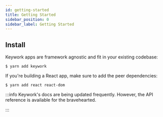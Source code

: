 ```yaml
---
id: getting-started
title: Getting Started
sidebar_position: 0
sidebar_label: Getting Started
---
```


## Install

Keywork apps are framework agnostic and fit in your existing codebase:

```shell title=Run in the root of your Cloudflare Worker project.
$ yarn add keywork
```

If you're building a React app, make sure to add the peer dependencies:

```shell title=Run in the root of your Cloudflare Worker project.
$ yarn add react react-dom
```

:::info
Keywork's docs are being updated frequently.
However, the API reference is available for the bravehearted.

:::
